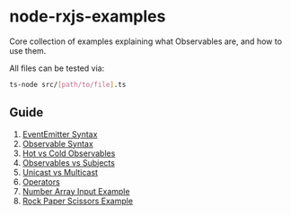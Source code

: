# node-rxjs-examples

Core collection of examples explaining what Observables are, and how to use them.

All files can be tested via:
```bash
ts-node src/[path/to/file].ts
```

## Guide

1. [EventEmitter Syntax](https://github.com/jospete/node-rxjs-examples/blob/master/src/event-callback-syntax.ts)
2. [Observable Syntax](https://github.com/jospete/node-rxjs-examples/blob/master/src/observable-syntax.ts)
3. [Hot vs Cold Observables](https://github.com/jospete/node-rxjs-examples/blob/master/src/hot-vs-cold-observables.ts)
4. [Observables vs Subjects](https://github.com/jospete/node-rxjs-examples/blob/master/src/observables-vs-subjects.ts)
5. [Unicast vs Multicast](https://github.com/jospete/node-rxjs-examples/blob/master/src/unicast-vs-multicast.ts)
6. [Operators](https://github.com/jospete/node-rxjs-examples/blob/master/src/operators.ts)
7. [Number Array Input Example](https://github.com/jospete/node-rxjs-examples/blob/master/src/examples/number-array-input.ts)
7. [Rock Paper Scissors Example](https://github.com/jospete/node-rxjs-examples/blob/master/src/examples/rock-paper-scissors.ts)